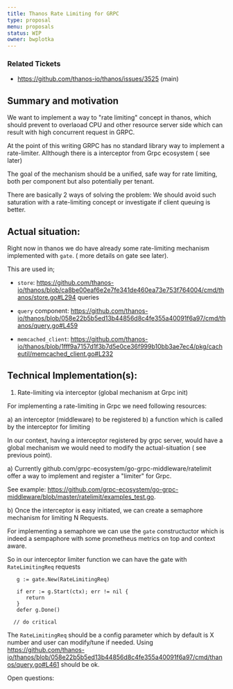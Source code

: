 ```yaml
---
title: Thanos Rate Limiting for GRPC
type: proposal
menu: proposals
status: WIP
owner: bwplotka
---
```


### Related Tickets

* https://github.com/thanos-io/thanos/issues/3525 (main)

## Summary and motivation

We want to implement a way to  "rate limiting" concept in thanos, which should prevent to overlaoad CPU and other resource server side which can result with high concurrent request in GRPC.

At the point of this writing GRPC has no standard library way to implement a rate-limiter. Allthough there is a interceptor from Grpc ecosystem ( see later)

The goal of the  mechanism should be a unified, safe way for rate limiting, both per component but also potentially per tenant.

There are basically 2 ways of solving the problem:
We should avoid such saturation with a rate-limiting concept or investigate if client queuing is better.


## Actual situation:

Right now in thanos we do have already some rate-limiting mechanism implemented with `gate`. ( more details on gate see later).

This are used in;

- `store`: https://github.com/thanos-io/thanos/blob/ca8be00eaf6e2e7fe341de460ea73e753f764004/cmd/thanos/store.go#L294 queries

- `query` component: https://github.com/thanos-io/thanos/blob/058e22b5b5ed13b44856d8c4fe355a40091f6a97/cmd/thanos/query.go#L459

- `memcached_client`: https://github.com/thanos-io/thanos/blob/1fff9a7157d1f3b7d5e0ce36f999b10bb3ae7ec4/pkg/cacheutil/memcached_client.go#L232






## Technical Implementation(s):


1) Rate-limiting via interceptor (global mechanism at Grpc init)

For implementing a rate-limiting in Grpc we need following resources:

a) an interceptor (middleware) to be registered 
b) a function which is called by the interceptor for limiting

In our context, having a interceptor registered by grpc server, would have a global mechanism we would  need to modify the actual-situation ( see previous point).



a) 
Currently github.com/grpc-ecosystem/go-grpc-middleware/ratelimit offer a way to implement and register a "limiter" for Grpc.

See  example: https://github.com/grpc-ecosystem/go-grpc-middleware/blob/master/ratelimit/examples_test.go.

b)
Once the interceptor is easy initiated, we can create a semaphore mechanism for limiting N Requests.

For implementing a semaphore we can use the `gate` constructuctor which is indeed a sempaphore with some prometheus metrics on top and context aware.

So in our interceptor limiter function we can have the gate with `RateLimitingReq` requests

```golang
   g := gate.New(RateLimitingReq)

   if err := g.Start(ctx); err != nil {
      return
   }
   defer g.Done()

  // do critical
```

The `RateLimitingReq` should be a config parameter which by default is X number and user can modify/tune if needed.
Using https://github.com/thanos-io/thanos/blob/058e22b5b5ed13b44856d8c4fe355a40091f6a97/cmd/thanos/query.go#L461 should be ok.


Open questions:


